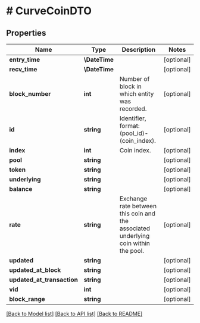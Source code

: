# # CurveCoinDTO

## Properties

Name | Type | Description | Notes
------------ | ------------- | ------------- | -------------
**entry_time** | **\DateTime** |  | [optional]
**recv_time** | **\DateTime** |  | [optional]
**block_number** | **int** | Number of block in which entity was recorded. | [optional]
**id** | **string** | Identifier, format: (pool_id)-(coin_index). | [optional]
**index** | **int** | Coin index. | [optional]
**pool** | **string** |  | [optional]
**token** | **string** |  | [optional]
**underlying** | **string** |  | [optional]
**balance** | **string** |  | [optional]
**rate** | **string** | Exchange rate between this coin and the associated underlying coin within the pool. | [optional]
**updated** | **string** |  | [optional]
**updated_at_block** | **string** |  | [optional]
**updated_at_transaction** | **string** |  | [optional]
**vid** | **int** |  | [optional]
**block_range** | **string** |  | [optional]

[[Back to Model list]](../../README.md#models) [[Back to API list]](../../README.md#endpoints) [[Back to README]](../../README.md)

